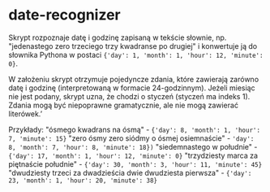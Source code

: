 # date-recognizer
Skrypt rozpoznaje datę i godzinę zapisaną w tekście słownie, np. "jedenastego zero trzeciego trzy kwadranse po drugiej" i konwertuje ją do słownika Pythona w postaci `{'day': 1, 'month': 1, 'hour': 12, 'minute': 0}`.

W założeniu skrypt otrzymuje pojedyncze zdania, które zawierają zarówno datę i godzinę (interpretowaną w formacie 24-godzinnym). Jeżeli miesiąc nie jest podany, skrypt uzna, że chodzi o styczeń (styczeń ma indeks 1). Zdania mogą być niepoprawne gramatycznie, ale nie mogą zawierać literówek.’

Przykłady:
"ósmego kwadrans na ósmą" - `{'day': 8, 'month': 1, 'hour': 7, 'minute': 15}`
"zero ósmy zero siódmy o ósmej osiemnaście" - `'day': 8, 'month': 7, 'hour': 8, 'minute': 18})`
"siedemnastego w południe" - `{'day': 17, 'month': 1, 'hour': 12, 'minute': 0}`
"trzydziesty marca za piętnaście południe" - `{'day': 30, 'month': 3, 'hour': 11, 'minute': 45}`
"dwudziesty trzeci za dwadzieścia dwie dwudziesta pierwsza" - `{'day': 23, 'month': 1, 'hour': 20, 'minute': 38}`

